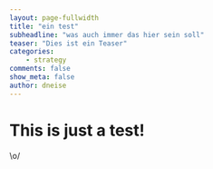 ```yaml
---
layout: page-fullwidth
title: "ein test"
subheadline: "was auch immer das hier sein soll"
teaser: "Dies ist ein Teaser"
categories:
    - strategy
comments: false
show_meta: false
author: dneise
---
```


# This is just a test!

\o/
